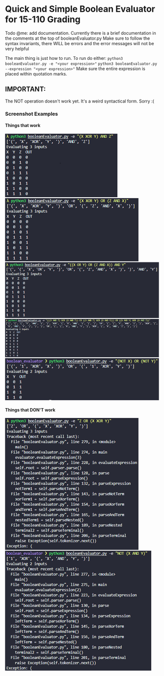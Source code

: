 # Quick and Simple Boolean Evaluator for 15-110 Grading

Todo @me: add documentation. Currently there is a brief documentation in the comments at the top of booleanEvaluator.py
Make sure to follow the syntax invariants, there WILL be errors and the error messages will not be very helpful

The main thing is just how to run.
To run do either:
`python3 booleanEvaluator.py -e "<your expression>"`
`python3 booleanEvaluator.py --expression "<your expression>"`
Make sure the entire expression is placed within quotation marks.

## IMPORTANT:
The NOT operation doesn't work yet. It's a weird syntactical form. Sorry :(

### Screenshot Examples
#### Things that work
![Working Example 1](https://github.com/WilliXL/boolean_evaluator/blob/master/screenshots/working1.png)
![Working Example 2](https://github.com/WilliXL/boolean_evaluator/blob/master/screenshots/working2.png)
![Working Example 3](https://github.com/WilliXL/boolean_evaluator/blob/master/screenshots/working3.png)
![Working Example 4](https://github.com/WilliXL/boolean_evaluator/blob/master/screenshots/working4.png)
![Working Example 4](https://github.com/WilliXL/boolean_evaluator/blob/master/screenshots/working5.png)

#### Things that DON'T work
![Singleton Input Variables Can't be on the Left](https://github.com/WilliXL/boolean_evaluator/blob/master/screenshots/not_working1.png)
![NOT Expression Isn't Working :(](https://github.com/WilliXL/boolean_evaluator/blob/master/screenshots/not_working3.png)
